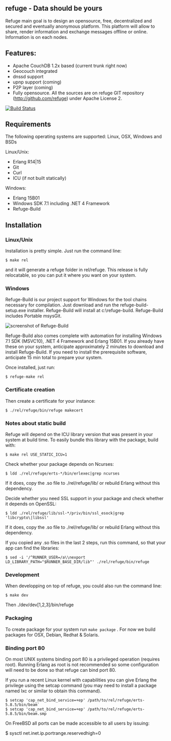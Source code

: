 refuge - Data should be yours
-----------------------------

Refuge main goal is to design an opensource, free, decentralized and
secured and eventually anonymous platform. This platform will allow to
share, render information and exchange messages offline or online.
Information is on each nodes.


## Features:

- Apache CouchDB 1.2x based (current trunk right now)
- Geocouch integrated
- dnssd support
- upnp support (coming)
- P2P layer (coming)
- Fully opensource. All the sources are on refuge GIT repository
  (http://github.com/refuge) under Apache License 2.

[![Build Status](https://secure.travis-ci.org/refuge/refuge.png)](http://travis-ci.org/refuge/refuge)


## Requirements

The following operating systems are supported: Linux, OSX, Windows and BSDs 

Linux/Unix: 
- Erlang R14|15
- Git
- Curl
- ICU (if not built statically)

Windows:
- Erlang 15B01
- Windows SDK 7.1 including .NET 4 Framework
- Refuge-Build

## Installation

### Linux/Unix

Installation is pretty simple. Just run the command line:

    $ make rel

and it will generate a refuge folder in rel/refuge. This release is
fully relocatable, so you can put it where you want on your system.

### Windows

Refuge-Build is our project support for Windows for the tool chains necessary 
for compilation. Just download and run the refuge-build-setup.exe installer. 
Refuge-Build will install at c:\refuge-build. Refuge-Build includes Portable
msysGit.

![screenshot of Refuge-Build](https://github.com/refuge/refuge-media/blob/master/screenshots/refuge-build/installer.png?raw=true)

Refuge-Build also comes complete with automation for installing Windows 7.1 SDK
(MSVC10), .NET 4 Framework and Erlang 15B01. If you already have these on your 
system, anticipate approximately 2 minutes to download and install Refuge-Build.
If you need to install the prerequisite software, anticipate 15 min total to 
prepare your system.

Once installed, just run:
	
	$ refuge-make rel


### Certificate creation

Then create a certificate for your instance:

    $ ./rel/refuge/bin/refuge makecert

### Notes about static build

Refuge will depend on the ICU library version that was present in
your system at build time. To easily bundle this library with the
package, build with:

    $ make rel USE_STATIC_ICU=1

Check whether your package depends on Ncurses:

    $ ldd ./rel/refuge/erts-*/bin/erlexec|grep ncurses

If it does, copy the .so file to ./rel/refuge/lib/ or rebuild Erlang
without this dependency.

Decide whether you need SSL support in your package and check whether it
depends on OpenSSL:

    $ ldd ./rel/refuge/lib/ssl-*/priv/bin/ssl_esock|grep 'libcrypto\|libssl'

If it does, copy the .so file to ./rel/refuge/lib/ or rebuild Erlang
without this dependency.

If you copied any .so files in the last 2 steps, run this command, so
that your app can find the libraries:

    $ sed -i '/^RUNNER_USER=/a\\nexport LD_LIBRARY_PATH="$RUNNER_BASE_DIR/lib"' ./rel/refuge/bin/refuge

### Development

When developping on top of refuge, you could also run the command line:

    $ make dev

Then ./dev/dev[1,2,3]/bin/refuge


### Packaging

To create package for your system run `make package` . For now we build
packages for OSX, Debian, Redhat & Solaris.

### Binding port 80

On most UNIX systems binding port 80 is a privileged operation (requires
root). Running Erlang as root is not recommended so some configuration
will need to be done so that refuge can bind port 80.

If you run a recent Linux kernel with capabilities you can give Erlang
the privilege using the setcap command (you may need to install a
package named lxc or similar to obtain this command).

    $ setcap 'cap_net_bind_service=+ep' /path/to/rel/refuge/erts-5.8.5/bin/beam`
    $ setcap 'cap_net_bind_service=+ep' /path/to/rel/refuge/erts-5.8.5/bin/beam.smp

On FreeBSD all ports can be made accessible to all users by issuing:

$ sysctl net.inet.ip.portrange.reservedhigh=0